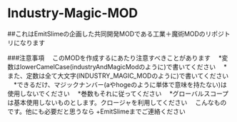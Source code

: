 # Industry-Magic-MOD

##これはEmitSlimeの企画した共同開発MODである工業＋魔術MODのリポジトリになります

###注意事項
　このMODを作成するにあたり注意すべきことがあります
　*変数はlowerCamelCase(industryAndMagicModのように)で書いてください
　*また、定数は全て大文字(INDUSTRY_MAGIC_MODのように)で書いてください
　*できるだけ、マジックナンバー(aやhogeのように単体で意味を持たない)は使用しないでください
　*巻数もそれに従ってください
　*グローバルスコープは基本使用しないものとします。クロージャを利用してください
　こんなものです。他にも必要だと思うなら +EmitSlimeまでご連絡ください